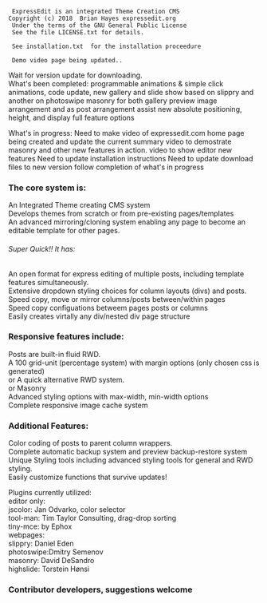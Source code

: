 
     ExpressEdit is an integrated Theme Creation CMS 
	Copyright (c) 2018  Brian Hayes expressedit.org 
     Under the terms of the GNU General Public License   
     See the file LICENSE.txt for details.  

     See installation.txt  for the installation proceedure 
     
     Demo video page being updated..  
       
Wait for version update for downloading.  
What's been completed:
programmable animations & simple click animations,
code update,
new gallery and slide show based on slippry and another on photoswipe
masonry for both gallery preview image arrangement and as post arrangement assist
new  absolute positioning, height, and display full feature options

What's in progress: 
Need to make video of expressedit.com home page being created and update the current summary video to demostrate masonry and other new features in action.
video to show editor new features
Need to update installation instructions
Need to update download files to new version follow completion of what's in progress

<h3>The core system is:</h3>

An Integrated Theme creating CMS system<br>
Develops themes from scratch or from pre-existing pages/templates<br>
An advanced mirroring/cloning system enabling any page to become an editable template for other pages.<br>
<h6>Super Quick!! It has:<br></h6>
An open format for express editing of multiple posts, including template features simultaneously.<br>
Extensive dropdown styling choices for column layouts (divs) and posts. <br>
Speed copy, move or mirror columns/posts between/within pages<br>
Speed copy configuations betweem pages posts or columns<br>
Easily creates virtally any div/nested div page structure<br>

<h3>Responsive features include:</h3>
Posts are built-in fluid RWD.<br>
A 100 grid-unit (percentage system) with margin options   (only chosen css is generated)<br>
or A quick alternative RWD system.<br>
or Masonry <br>
Advanced styling options with max-width, min-width options<br>
Complete responsive image cache system<br>

<h3>Additional Features:</h3>
Color coding of posts to parent column wrappers.<br> 
Complete automatic backup system and preview backup-restore system    <br>
Unique Styling tools including advanced styling tools for general and RWD styling.<br>
Easily customize functions that survive updates!<br>
 


Plugins currently utilized:<br>
editor only: <br>
jscolor: Jan Odvarko, color selector<br>
tool-man: Tim Taylor Consulting, drag-drop sorting<br>
tiny-mce: by Ephox<br>
webpages:<br>
slippry: Daniel Eden<br>
photoswipe:Dmitry Semenov<br>
masonry:  David DeSandro<br>
highslide: Torstein Hønsi<br>
<h3>Contributor developers, suggestions welcome</h3>
 